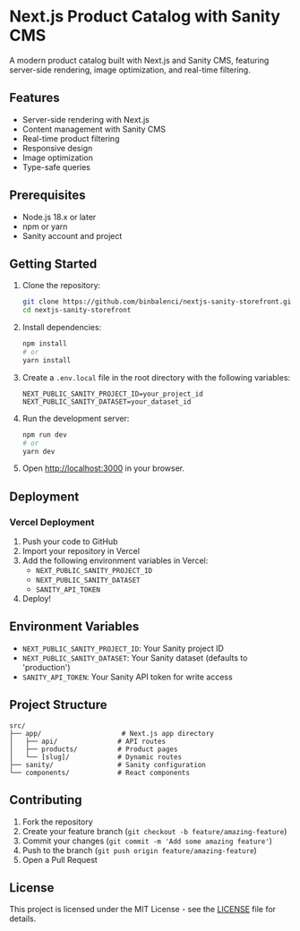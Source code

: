 # Next.js Product Catalog with Sanity CMS

A modern product catalog built with Next.js and Sanity CMS, featuring server-side rendering, image optimization, and real-time filtering.

## Features

- Server-side rendering with Next.js
- Content management with Sanity CMS
- Real-time product filtering
- Responsive design
- Image optimization
- Type-safe queries

## Prerequisites

- Node.js 18.x or later
- npm or yarn
- Sanity account and project

## Getting Started

1. Clone the repository:

   ```bash
   git clone https://github.com/binbalenci/nextjs-sanity-storefront.git
   cd nextjs-sanity-storefront
   ```

2. Install dependencies:

   ```bash
   npm install
   # or
   yarn install
   ```

3. Create a `.env.local` file in the root directory with the following variables:

   ```
   NEXT_PUBLIC_SANITY_PROJECT_ID=your_project_id
   NEXT_PUBLIC_SANITY_DATASET=your_dataset_id
   ```

4. Run the development server:

   ```bash
   npm run dev
   # or
   yarn dev
   ```

5. Open [http://localhost:3000](http://localhost:3000) in your browser.

## Deployment

### Vercel Deployment

1. Push your code to GitHub
2. Import your repository in Vercel
3. Add the following environment variables in Vercel:
   - `NEXT_PUBLIC_SANITY_PROJECT_ID`
   - `NEXT_PUBLIC_SANITY_DATASET`
   - `SANITY_API_TOKEN`
4. Deploy!

## Environment Variables

- `NEXT_PUBLIC_SANITY_PROJECT_ID`: Your Sanity project ID
- `NEXT_PUBLIC_SANITY_DATASET`: Your Sanity dataset (defaults to 'production')
- `SANITY_API_TOKEN`: Your Sanity API token for write access

## Project Structure

```
src/
├── app/                    # Next.js app directory
│   ├── api/               # API routes
│   ├── products/          # Product pages
│   └── [slug]/            # Dynamic routes
├── sanity/                # Sanity configuration
└── components/            # React components
```

## Contributing

1. Fork the repository
2. Create your feature branch (`git checkout -b feature/amazing-feature`)
3. Commit your changes (`git commit -m 'Add some amazing feature'`)
4. Push to the branch (`git push origin feature/amazing-feature`)
5. Open a Pull Request

## License

This project is licensed under the MIT License - see the [LICENSE](LICENSE) file for details.
